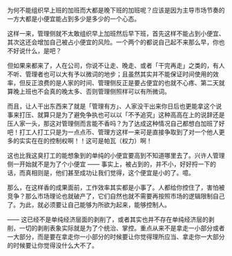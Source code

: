 为何不能组织早上班的加班而大都是晚下班的加班呢？应该是因为主导市场节奏的一方大都是小便宜能占到多少是多少的一个心态。

这样一来，管理侧就不太敢组织早上加班然后早下班，首先这样不能占到小便宜、其次这还会增加自己被占小便宜的风险。一个两个的都说自己起不来那么早，你也不好说什么，是吧？

但如果来都来了，人在公司，你说不让走、晚走、或者「干完再走」之类的，有人不听、管理者也可以大有予以微词的地步；且虽然其实并不能保证时间使用的效率，但反正浪费的是人家的时间、管理侧反正是要占便宜的也就不心疼、第二天就算晚上班也不会真的晚太多、否则管理侧照样可以有所微词。

而且，让人干出东西来了就是「管理有方」、人家没干出来你日后也更能拿这个说事来打压、就算只是为了避免争执也可以以「不予追究」这种高高在上的说辞还是压人家一头，那这对管理侧而言能不香吗？为了达成这种情况自己都想白加班了好吧！打工人打工只是为一点点币、管理方这样一来可是直接争取到了对一个他人更多的实实在在的控制权啊！！这可是帕瓦（权力）啊！

这也比我这臭打工的能想象到的单纯的小便宜要高到不知道哪里去了。兴许人管理侧一开始就不是为了个小便宜 —— 事实上，被占到的，并不小，好好捋一下的话，而真相则是，他们甚至成功让我们觉得，这个便宜是小的了。噫。

那么，在这样香的成果面前，工作效率其实都是小事了。人都给你控住了，害怕被竞争？那么市场理论也就破产了，它们自然也就不需要再按照市场的逻辑限制自己了。为此，就必须要让自己能够为所欲为起来，能够控制人。

—— 这已经不是单纯经济层面的剥削了，或者其实也并不存在单纯经济层的剥削，一切的剥削表象实际就是为了个统治、掌控。重点从来不是拿走一小部分或者一大部分，而是要在拿走你一小部分的时候要让你觉得理所应当、拿走你一大部分的时候要让你觉得没什么大不了。
